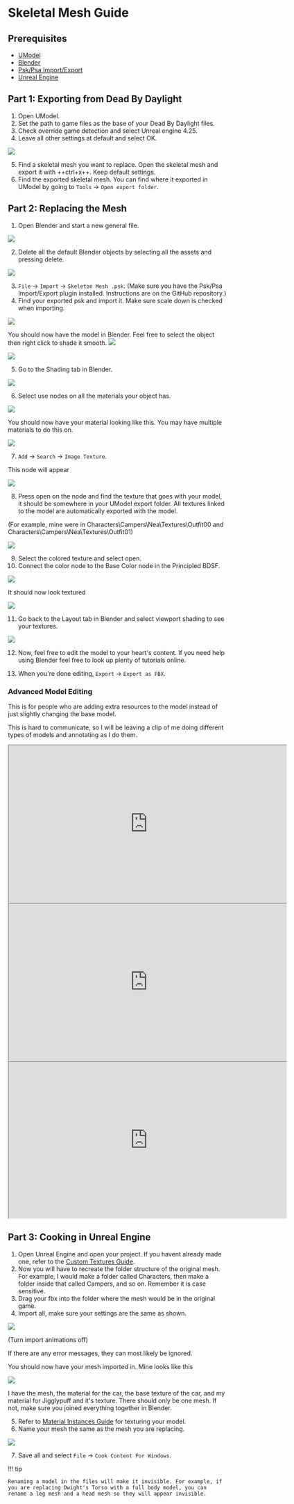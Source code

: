 # Skeletal Mesh Guide

## Prerequisites

- [UModel](https://www.gildor.org/en/projects/umodel)
- [Blender](https://www.blender.org/download/)
- [Psk/Psa Import/Export](https://github.com/Befzz/blender3d_import_psk_psa)
- [Unreal Engine](https://www.unrealengine.com/en-US/download)

## Part 1: Exporting from Dead By Daylight

1. Open UModel.
2. Set the path to game files as the base of your Dead By Daylight files.
3. Check override game detection and select Unreal engine 4.25.
4. Leave all other settings at default and select OK.

![](https://images-ext-2.discordapp.net/external/aHO1nQ_Mz4-lg48MPivnC5yDjQMqIMH7zccCU9q3kbQ/https/media.discordapp.net/attachments/833812099263627335/833852232449261578/unknown.png)

5. Find a skeletal mesh you want to replace. Open the skeletal mesh and export it with ++ctrl+x++. Keep default settings.
6. Find the exported skeletal mesh. You can find where it exported in UModel by going to `Tools` → `Open export folder`.

## Part 2: Replacing the Mesh

1. Open Blender and start a new general file.

![](https://media.discordapp.net/attachments/797525681608982538/797532695810146304/unknown.png)

2. Delete all the default Blender objects by selecting all the assets and pressing delete.

![](https://media.discordapp.net/attachments/797525681608982538/797532879785164850/unknown.png)

3. `File` → `Import` → `Skeleton Mesh .psk`.
(Make sure you have the Psk/Psa Import/Export plugin installed. Instructions are on the GitHub repository.)
4. Find your exported psk and import it. Make sure scale down is checked when importing. 

![](https://media.discordapp.net/attachments/797528664535072779/797581354257612840/unknown.png)

You should now have the model in Blender. Feel free to select the object then right click to shade it smooth.
![](https://media.discordapp.net/attachments/797528664535072779/797581639790231553/unknown.png)

![](https://media.discordapp.net/attachments/797528664535072779/797581687659692032/unknown.png)

5. Go to the Shading tab in Blender.

![](https://media.discordapp.net/attachments/797528664535072779/797582859551375380/unknown.png)

6. Select use nodes on all the materials your object has.

![](https://media.discordapp.net/attachments/797528664535072779/797582940300640326/unknown.png)

You should now have your material looking like this. You may have multiple materials to do this on.

![](https://media.discordapp.net/attachments/797528664535072779/797583511967367199/unknown.png)

7. `Add` → `Search` → `Image Texture`.

This node will appear

![](https://media.discordapp.net/attachments/797525681608982538/797534561285701672/unknown.png)

8. Press open on the node and find the texture that goes with your model, it should be somewhere in your UModel export folder. All textures linked to the model are automatically exported with the model.

(For example, mine were in Characters\Campers\Nea\Textures\Outfit00 and Characters\Campers\Nea\Textures\Outfit01)

![](https://media.discordapp.net/attachments/797528664535072779/797583971936501801/unknown.png)

9. Select the colored texture and select open.
10. Connect the color node to the Base Color node in the Principled BDSF.

![](https://media.discordapp.net/attachments/797525681608982538/797535360498270258/unknown.png)

It should now look textured

![](https://media.discordapp.net/attachments/797528664535072779/797584170116317204/unknown.png)

11. Go back to the Layout tab in Blender and select viewport shading to see your textures.

![](https://media.discordapp.net/attachments/797528664535072779/797584311217160282/unknown.png)

12. Now, feel free to edit the model to your heart's content. If you need help using Blender feel free to look up plenty of tutorials online.

13. When you're done editing, `Export` → `Export as FBX`.

### Advanced Model Editing
This is for people who are adding extra resources to the model instead of just slightly changing the base model.

This is hard to communicate, so I will be leaving a clip of me doing different types of models and annotating as I do them.

<iframe width="640" height="360"
src="https://www.youtube.com/embed/4H0jZfNXUJY">
</iframe>

<iframe width="640" height="360"
src="https://www.youtube.com/embed/sjnxGb5b0lA">
</iframe>

<iframe width="640" height="360"
src="https://www.youtube.com/embed/NJ0EFMiGT0E">
</iframe>

## Part 3: Cooking in Unreal Engine

1. Open Unreal Engine and open your project. If you havent already made one, refer to the [Custom Textures Guide](../Textures.md).
2. Now you will have to recreate the folder structure of the original mesh. For example, I would make a folder called Characters, then make a folder inside that called Campers, and so on. Remember it is case sensitive. 
3. Drag your fbx into the folder where the mesh would be in the original game.
4. Import all, make sure your settings are the same as shown.

![](https://media.discordapp.net/attachments/797528664535072779/797927449714360410/unknown.png)

(Turn import animations off)

If there are any error messages, they can most likely be ignored. 

You should now have your mesh imported in. Mine looks like this

![](https://media.discordapp.net/attachments/797528664535072779/797930008088936538/unknown.png)

I have the mesh, the material for the car, the base texture of the car, and my material for Jigglypuff and it's texture. There should only be one mesh. If not, make sure you joined everything together in Blender.

5. Refer to [Material Instances Guide](../MaterialInstances) for texturing your model.
6. Name your mesh the same as the mesh you are replacing.

![](https://media.discordapp.net/attachments/797525681608982538/797552959176179752/unknown.png)

7. Save all and select `File` → `Cook Content For Windows`.

!!! tip

    Renaming a model in the files will make it invisible. For example, if you are replacing Dwight's Torso with a full body model, you can rename a leg mesh and a head mesh so they will appear invisible.
